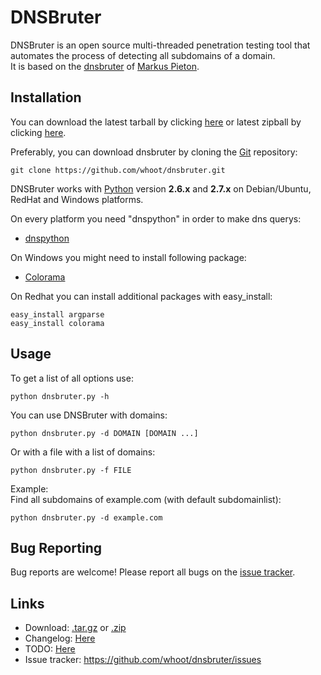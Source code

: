 DNSBruter
=========

DNSBruter is an open source multi-threaded penetration testing tool that automates the process of detecting all subdomains of a domain.<br>
It is based on the [dnsbruter](https://github.com/marpie/dnsbruter) of [Markus Pieton](https://github.com/marpie).

Installation
----

You can download the latest tarball by clicking [here](https://github.com/whoot/dnsbruter/tarball/master) or latest zipball by clicking  [here](https://github.com/whoot/dnsbruter/zipball/master).

Preferably, you can download dnsbruter by cloning the [Git](https://github.com/whoot/dnsbruter) repository:

    git clone https://github.com/whoot/dnsbruter.git

DNSBruter works with [Python](http://www.python.org/download/) version **2.6.x** and **2.7.x** on Debian/Ubuntu, RedHat and Windows platforms.

On every platform you need "dnspython" in order to make dns querys:

* [dnspython](http://www.dnspython.org/)

On Windows you might need to install following package:

* [Colorama](https://pypi.python.org/pypi/colorama)

On Redhat you can install additional packages with easy_install:

	easy_install argparse
	easy_install colorama

Usage
----

To get a list of all options use:

    python dnsbruter.py -h

You can use DNSBruter with domains:

	python dnsbruter.py -d DOMAIN [DOMAIN ...]

Or with a file with a list of domains:

	python dnsbruter.py -f FILE

Example:<br>
Find all subdomains of example.com (with default subdomainlist):

	python dnsbruter.py -d example.com

Bug Reporting
----
Bug reports are welcome! Please report all bugs on the [issue tracker](https://github.com/whoot/Typo-Enumerator/issues).

Links
----

* Download: [.tar.gz](https://github.com/whoot/dnsbruter/tarball/master) or [.zip](https://github.com/whoot/dnsbruter/archive/master)
* Changelog: [Here](https://github.com/whoot/dnsbruter/blob/master/doc/CHANGELOG.md)
* TODO: [Here](https://github.com/whoot/dnsbruter/blob/master/doc/TODO.md)
* Issue tracker: https://github.com/whoot/dnsbruter/issues
